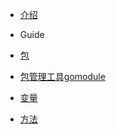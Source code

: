 <!-- docs/_sidebar.md -->
- [介绍](README "Think About AI")



- Guide

 -  [包](go/golang/包.md)
 -  [包管理工具gomodule](go/golang/包管理工具gomodule.md)
 -  [变量](go/golang/变量.md)
 -  [方法](go/golang/方法.md)

